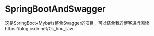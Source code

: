 # SpringBootAndSwagger
这是SpringBoot+Mybatis整合Swagger的项目，可以结合我的博客进行阅读https://blog.csdn.net/Cs_hnu_scw
